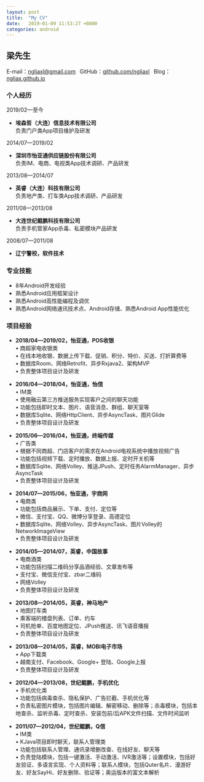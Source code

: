 ```yaml
---
layout: post
title:  "My CV"
date:   2019-01-09 11:53:27 +0800
categories: android
---
```


##	梁先生
E-mail：ngliaxl@gmail.com &ensp;GitHub：[github.com/ngliaxl](https://github.com/ngliaxl) &ensp;Blog：[ngliax.github.io](https://ngliaxl.github.io)
 
###	个人经历 
2019/02—至今  
- 	**埃森哲（大连）信息技术有限公司**  
负责门户类App项目维护及研发 

2014/07—2019/02
-	**深圳市怡亚通供应链股份有限公司**  
负责IM、电商、电视类App技术调研、产品研发

2013/08—2014/07
-	**英睿（大连）科技有限公司**  
负责地产类、打车类App技术调研、产品研发

2011/08—2013/08
-	**大连世纪鲲鹏科技有限公司**  
负责手机管家App杀毒、私密模块产品研发

2008/07—2011/08
-	**辽宁警校，软件技术**


###	专业技能
-	8年Android开发经验  
-	熟悉Android应用框架设计  
-	熟悉Android高性能编程及调优  
-	熟悉Android网络通讯技术点、Android存储、熟悉Android App性能优化

###	项目经验
-	**2018/04—2019/02，怡亚通，POS收银**  
• 商超家电收银类  
• 在线本地收银、数据上传下载、促销、积分、特价、买送、打折算费等  
• 数据库Room、网络Retrofit、异步Rxjava2、架构MVP  
• 负责整体项目设计及研发

-	**2016/04—2018/04，怡亚通，怡信**  
• IM类  
• 使用融云第三方推送服务实现客户之间的聊天功能  
• 功能包括即时文本、图片、语音消息、群组、聊天室等    
• 数据库Sqlite、网络HttpClient、异步AsyncTask、图片Glide  
• 负责整体项目设计及研发

-	**2015/06—2016/04，怡亚通，终端传媒**  
• 广告类  
• 根据不同商超、门店客户的需求在Android电视系统中播放视频广告  
• 功能包括视频下载、定时播放、数据上报、定时开关机等  
• 数据库Sqlite、网络Volley、推送JPush、定时任务AlarmManager、异步AsyncTask  
• 负责整体项目设计及研发

-	**2014/07—2015/06，怡亚通，宇商网**    
• 电商类  
• 功能包括商品展示、下单、支付、定位等  
• 微信、支付宝、QQ、微博分享登录、高德定位  
• 数据库Sqlite、网络Volley、异步AsyncTask、图片Volley的NetworkImageView  
• 负责整体项目设计及研发


-	**2014/05—2014/07，英睿，中国故事**  
• 电商酒类  
• 功能包括扫描二维码分享品酒经验、文章发布等  
• 支付宝、微信支付宝、zbar二维码  
• 网络Volley  
• 负责整体项目设计及研发


-	**2013/08—2014/05，英睿，神马地产**  
• 地图打车类   
• 乘客端的楼盘列表、订单、约车  
• 司机抢单、百度地图定位、JPush推送、讯飞语音播报  
• 负责整体项目设计及研发


-	**2013/08—2014/05，英睿，MOBI电子市场**  
• App下载类    
• 越南支付、Facebook、Google+ 登陆、Google上报  
• 负责整体项目设计及研发


-	**2012/04—2013/08，世纪鲲鹏，手机优化**  
• 手机优化类    
• 功能包括病毒查杀、隐私保护、广告拦截、手机优化等  
• 负责私密图片模块，包括图片编辑、解密移动、删除等；杀毒模块，包括本地查杀、监听杀毒、定时查杀、安装包前/后APK文件扫描、文件时间监听

-	**2011/07—2012/04，世纪鲲鹏，Q信**    
• IM类  
• KJava项目即时聊天，联系人管理类  
• 功能包括联系人管理、通讯录增删改查、在线好友、聊天等  
• 负责登陆模块，包括一键激活、手动激活、IVR激活等；设置模块，包括好友验证、多语言实现、个人资料等；联系人模块，包括Quter名片、漫游好友、好友SayHi、好友删除、验证等；奥运版本的富文本解析
